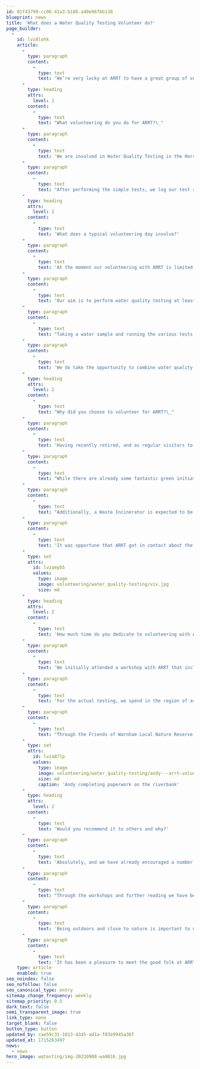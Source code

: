 ```yaml
---
id: 01f43799-cc06-41a3-b186-a40e96fbb138
blueprint: news
title: 'What does a Water Quality Testing Volunteer do?'
page_builder:
  -
    id: lvz8lohk
    article:
      -
        type: paragraph
        content:
          -
            type: text
            text: 'We’re very lucky at ARRT to have a great group of volunteers helping us carry out vital work to help our rivers and wildlife thrive. Two such volunteers are Andy and Viv. Here’s a little bit about what they do as ARRT volunteers and why they find this work so interesting and rewarding.'
      -
        type: heading
        attrs:
          level: 2
        content:
          -
            type: text
            text: "What volunteering do you do for ARRT?\_"
      -
        type: paragraph
        content:
          -
            type: text
            text: 'We are involved in Water Quality Testing in the Horsham District of West Sussex.'
      -
        type: paragraph
        content:
          -
            type: text
            text: "After performing the simple tests, we log our test results into a central system which contributes to a much wider programme of monitoring by Citizen Scientists, throughout the ARRT region and joining up with similar programmes around the UK. \_\_\_\_"
      -
        type: heading
        attrs:
          level: 2
        content:
          -
            type: text
            text: 'What does a typical volunteering day involve?'
      -
        type: paragraph
        content:
          -
            type: text
            text: 'At the moment our volunteering with ARRT is limited to water quality testing, although we are looking to get more involved.'
      -
        type: paragraph
        content:
          -
            type: text
            text: 'Our aim is to perform water quality testing at least monthly to ensure regularity in results - we try to do this on a fortnightly basis when able. We currently test at two different locations on Boldings Brook (which feeds into the River Arun in Horsham), both of which are a short journey from home.'
      -
        type: paragraph
        content:
          -
            type: text
            text: "Taking a water sample and running the various tests takes us around 15 minutes, and logging the results onto the central system another 5 minutes (although with practice, we are refining how we do this and getting better!) \_\_\_\_\_\_"
      -
        type: paragraph
        content:
          -
            type: text
            text: 'We do take the opportunity to combine water quality testing with getting out into the countryside and enjoying nature.'
      -
        type: heading
        attrs:
          level: 2
        content:
          -
            type: text
            text: "Why did you choose to volunteer for ARRT?\_"
      -
        type: paragraph
        content:
          -
            type: text
            text: 'Having recently retired, and as regular visitors to Warnham Local Nature Reserve in Horsham, we wanted to channel our spare time and energies into worthwhile environmental projects.'
      -
        type: paragraph
        content:
          -
            type: text
            text: "While there are already some fantastic green initiatives in the Horsham District, such as joining up the fragmented areas for insects by creating pollinator highways, there seemed to be a gap in terms of understanding the quality of the river water passing through it. We were very aware of the media reports about untreated sewage sometimes being discharged into water courses, and wanted to be able to identify any issues that were pertinent to the area. \_\_\_\_"
      -
        type: paragraph
        content:
          -
            type: text
            text: "Additionally, a Waste Incinerator is expected to be built to the north of the Warnham Nature Reserve, from which treated condensation is planned to be discharged into Boldings Brook, passing through the Warnham Local Nature Reserve and into the River Arun. Before the building and operation of the incinerator start, we wanted to produce a baseline set of water quality results to identify any subsequent changes. \_\_\_\_\_\_\_\_\_\_"
      -
        type: paragraph
        content:
          -
            type: text
            text: 'It was opportune that ARRT got in contact about the opportunity to volunteer, and we believe that the water quality test results will be mutually beneficial to ARRT and Horsham District Council.'
      -
        type: set
        attrs:
          id: lvzamyb5
          values:
            type: image
            image: volunteering/water_quality-testing/viv.jpg
            size: md
      -
        type: heading
        attrs:
          level: 2
        content:
          -
            type: text
            text: 'How much time do you dedicate to volunteering with ARRT?'
      -
        type: paragraph
        content:
          -
            type: text
            text: 'We initially attended a workshop with ARRT that included information about the wider context and reasons for water quality testing, along with training on the various tests and health & safety awareness.'
      -
        type: paragraph
        content:
          -
            type: text
            text: 'For the actual testing, we spend in the region of around 80 minutes per month (say 20 minutes x 2 sites = 40 minutes every two weeks).'
      -
        type: paragraph
        content:
          -
            type: text
            text: "Through the Friends of Warnham Local Nature Reserve, we have also supported ARRT in growing the numbers of volunteers in the Horsham District. With the support of the council, which generously allowed the use of a building at the Reserve, ARRT recently ran a workshop for around 18 new volunteers. \_"
      -
        type: set
        attrs:
          id: lvza87lp
          values:
            type: image
            image: volunteering/water_quality-testing/andy---arrt-volunteer.jpg
            size: md
            caption: 'Andy completing paperwork on the riverbank'
      -
        type: heading
        attrs:
          level: 2
        content:
          -
            type: text
            text: 'Would you recommend it to others and why?'
      -
        type: paragraph
        content:
          -
            type: text
            text: 'Absolutely, and we have already encouraged a number of likeminded friends in the area to volunteer.'
      -
        type: paragraph
        content:
          -
            type: text
            text: "Through the workshops and further reading we have become more aware of the demands on freshwater and other sources of pollution in it, and hope that increased awareness may help to change some of the damaging behaviours. \_\_ "
      -
        type: paragraph
        content:
          -
            type: text
            text: 'Being outdoors and close to nature is important to us both, but also rekindling an interest in science, along with making a small contribution to a much wider project in such an important area.'
      -
        type: paragraph
        content:
          -
            type: text
            text: 'It has been a pleasure to meet the good folk at ARRT. They are very passionate and knowledgeable about what they do, and very supportive. We look forward to helping them as best we can.'
    type: article
    enabled: true
seo_noindex: false
seo_nofollow: false
seo_canonical_type: entry
sitemap_change_frequency: weekly
sitemap_priority: 0.5
dark_text: false
semi_transparent_image: true
link_type: none
target_blank: false
button_type: button
updated_by: cae59c31-1013-4345-ad1a-f03e9945a36f
updated_at: 1715263497
news:
  - news
hero_image: wqtesting/img-20230908-wa0016.jpg
---
```

